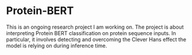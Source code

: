 # Protein-BERT

This is an ongoing research project I am working on. The project is about interpreting Protein BERT classification on protein sequence inputs. In particular, it involves detecting and overcoming the Clever Hans effect the model is relying on during inference time.
